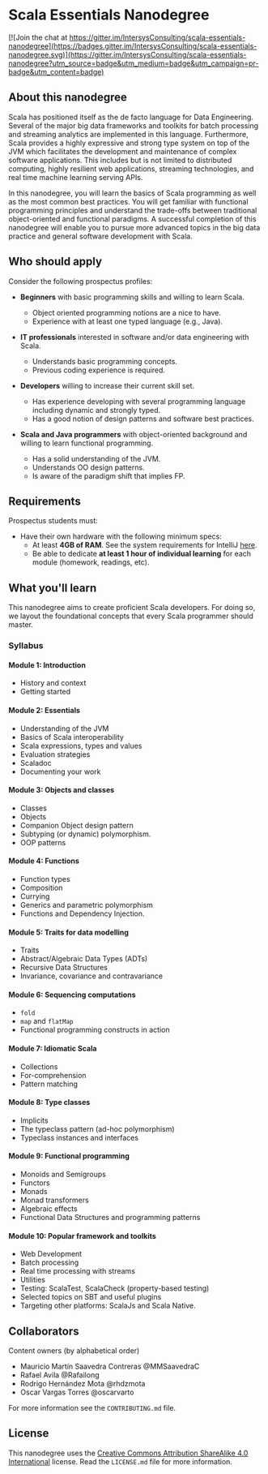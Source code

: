 # Scala Essentials Nanodegree 

[![Join the chat at https://gitter.im/IntersysConsulting/scala-essentials-nanodegree](https://badges.gitter.im/IntersysConsulting/scala-essentials-nanodegree.svg)](https://gitter.im/IntersysConsulting/scala-essentials-nanodegree?utm_source=badge&utm_medium=badge&utm_campaign=pr-badge&utm_content=badge)

## About this nanodegree

Scala has positioned itself as the de facto language for Data Engineering. Several of the major big data frameworks and 
toolkits for batch processing and streaming analytics are implemented in this language. Furthermore, Scala provides a 
highly expressive and strong type system on top of the JVM which facilitates the development and maintenance of 
complex software applications. This includes but is not limited to distributed computing, highly resilient web 
applications, streaming technologies, and real time machine learning serving APIs.

In this nanodegree, you will learn the basics of Scala programming as well as the most common best practices. 
You will get familiar with functional programming principles and understand the trade-offs between  traditional 
object-oriented and functional paradigms. A successful completion of this nanodegree will enable you to pursue more 
advanced topics in the big data practice and general software development with Scala.

## Who should apply

Consider the following prospectus profiles: 

* **Beginners** with basic programming skills and willing to learn Scala.
    * Object oriented programming notions are a nice to have.
    * Experience with at least one typed language (e.g., Java).  

* **IT professionals** interested in software and/or data engineering with Scala.
    * Understands basic programming concepts.
    * Previous coding experience is required.

* **Developers** willing to increase their current skill set.
    * Has experience developing with several programming language including dynamic and strongly typed.
    * Has a good notion of design patterns and software best practices.
    
* **Scala and Java programmers** with object-oriented background and willing to learn functional programming.
    * Has a solid understanding of the JVM.
    * Understands OO design patterns. 
    * Is aware of the paradigm shift that implies FP.
    
## Requirements

Prospectus students must:

* Have their own hardware with the following minimum specs:
    * At least **4GB of RAM**. See the system requirements for IntelliJ [here](https://bit.ly/1IDJJ7h).
    * Be able to dedicate **at least 1 hour of individual learning** for each module (homework, readings, etc).
    
    
    
## What you'll learn

This nanodegree aims to create proficient Scala developers. For doing so, we layout the foundational concepts that 
every Scala programmer should master.    

### Syllabus

#### Module 1: Introduction

* History and context
* Getting started

#### Module 2: Essentials

* Understanding of the JVM
* Basics of Scala interoperability
* Scala expressions, types and values
* Evaluation strategies
* Scaladoc
* Documenting your work

#### Module 3: Objects and classes

* Classes
* Objects
* Companion Object design pattern
* Subtyping (or dynamic) polymorphism.
* OOP patterns

#### Module 4: Functions

* Function types
* Composition
* Currying
* Generics and parametric polymorphism
* Functions and Dependency Injection.

#### Module 5: Traits for data modelling

* Traits
* Abstract/Algebraic Data Types (ADTs)
* Recursive Data Structures
* Invariance, covariance and contravariance

#### Module 6: Sequencing computations

* `fold`
* `map` and `flatMap`
* Functional programming constructs in action

#### Module 7: Idiomatic Scala

* Collections
* For-comprehension
* Pattern matching

#### Module 8: Type classes

* Implicits
* The typeclass pattern (ad-hoc polymorphism)
* Typeclass instances and interfaces

#### Module 9: Functional programming

* Monoids and Semigroups
* Functors
* Monads
* Monad transformers
* Algebraic effects
* Functional Data Structures and programming patterns

#### Module 10: Popular framework and toolkits

* Web Development
* Batch processing
* Real time processing with streams
* Utilities
* Testing: ScalaTest, ScalaCheck (property-based testing)
* Selected topics on SBT and useful plugins
* Targeting other platforms: ScalaJs and Scala Native.

## Collaborators

Content owners (by alphabetical order)

+ Mauricio Martín Saavedra Contreras @MMSaavedraC
+ Rafael Avila @Rafailong
+ Rodrigo Hernández Mota @rhdzmota
+ Oscar Vargas Torres @oscarvarto

For more information see the `CONTRIBUTING.md` file. 

## License

This nanodegree uses the [Creative Commons Attribution ShareAlike 4.0 International] license. Read the `LICENSE.md` file for more information.

[Creative Commons Attribution ShareAlike 4.0 International]: https://creativecommons.org/licenses/by-sa/4.0/legalcode 
